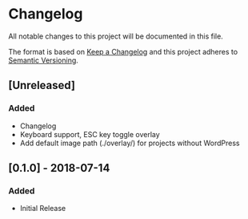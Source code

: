 # Changelog
All notable changes to this project will be documented in this file.

The format is based on [Keep a Changelog](http://keepachangelog.com/en/1.0.0/)
and this project adheres to [Semantic Versioning](http://semver.org/spec/v2.0.0.html).

## [Unreleased]
### Added
- Changelog
- Keyboard support, ESC key toggle overlay
- Add default image path (./overlay/) for projects without WordPress

## [0.1.0] - 2018-07-14
### Added
- Initial Release
